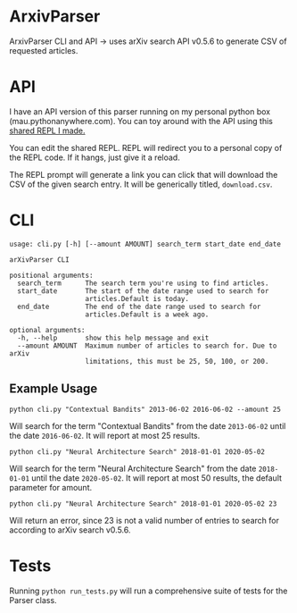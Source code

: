 # ArxivParser
ArxivParser CLI and API -> uses arXiv search API v0.5.6 to generate CSV of requested articles.

# API

I have an API version of this parser running on my personal python box (mau.pythonanywhere.com). You can toy around with the API using this [shared REPL I made.](https://repl.it/@whymauri/QuestionableIncomparableDevices)

You can edit the shared REPL. REPL will redirect you to a personal copy of the REPL code. If it hangs, just give it a reload.

The REPL prompt will generate a link you can click that will download the CSV of the given search entry. It will be generically titled, `download.csv`.

# CLI

```
usage: cli.py [-h] [--amount AMOUNT] search_term start_date end_date

arXivParser CLI

positional arguments:
  search_term      The search term you're using to find articles.
  start_date       The start of the date range used to search for
                   articles.Default is today.
  end_date         The end of the date range used to search for
                   articles.Default is a week ago.

optional arguments:
  -h, --help       show this help message and exit
  --amount AMOUNT  Maximum number of articles to search for. Due to arXiv
                   limitations, this must be 25, 50, 100, or 200.
```

## Example Usage

`python cli.py "Contextual Bandits" 2013-06-02 2016-06-02 --amount 25`

Will search for the term "Contextual Bandits" from the date `2013-06-02` until the date `2016-06-02`. It will report at most 25 results.


`python cli.py "Neural Architecture Search" 2018-01-01 2020-05-02`

Will search for the term "Neural Architecture Search" from the date `2018-01-01` until the date `2020-05-02`. It will report at most 50 results, the default parameter for amount.

`python cli.py "Neural Architecture Search" 2018-01-01 2020-05-02 23`

Will return an error, since 23 is not a valid number of entries to search for according to arXiv search v0.5.6.

# Tests

Running `python run_tests.py` will run a comprehensive suite of tests for the Parser class.
